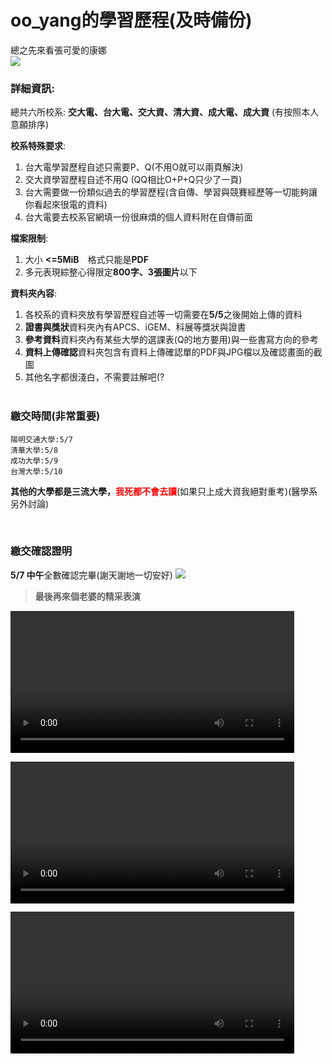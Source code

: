 # oo_yang的學習歷程(及時備份) #
總之先來看張可愛的康娜<br>
![](https://i.imgur.com/Si1EpgB.gif)

### 詳細資訊: ###

總共六所校系: **交大電、台大電、交大資、清大資、成大電、成大資**
(有按照本人意願排序)

**校系特殊要求**:
1. 台大電學習歷程自述只需要P、Q(不用O就可以兩頁解決)
3. 交大資學習歷程自述不用Q (QQ相比O+P+Q只少了一頁)
4. 台大需要做一份類似過去的學習歷程(含自傳、學習與競賽經歷等一切能夠讓你看起來很電的資料)
5. 台大電要去校系官網填一份很麻煩的個人資料附在自傳前面

**檔案限制**: 
1. 大小 **<=5MiB**　格式只能是**PDF**
2. 多元表現綜整心得限定**800字、3張圖片**以下

**資料夾內容**:
1. 各校系的資料夾放有學習歷程自述等一切需要在**5/5**之後開始上傳的資料
2. **證書與獎狀**資料夾內有APCS、iGEM、科展等獎狀與證書
3. **參考資料**資料夾內有某些大學的選課表(Q的地方要用)與一些書寫方向的參考
4. **資料上傳確認**資料夾包含有資料上傳確認單的PDF與JPG檔以及確認畫面的截圖
5. 其他名字都很淺白，不需要註解吧(?
<br><br>

### 繳交時間(非常重要) ###
    陽明交通大學:5/7
    清華大學:5/8
    成功大學:5/9
    台灣大學:5/10
<p><span style="font-weight:bold;">其他的大學都是三流大學，</span><span style="font-weight: bold;color: #FF0000;">我死都不會去讀</span>(如果只上成大資我絕對重考)(醫學系另外討論)</p><br>

### 繳交確認證明 ###
**5/7 中午**全數確認完畢(謝天謝地一切安好)
![](https://i.imgur.com/HRN2mkk.png)
<br>


> **最後再來個老婆的精采表演**

<video src="https://user-images.githubusercontent.com/52309935/166703870-30763144-17b3-4397-aaf2-3f01414712aa.mp4" width=90% controls>my waifu is so cute</video>

<video src="https://user-images.githubusercontent.com/52309935/166704379-75c24af2-f679-4ba5-a618-3831a459ae98.mp4" width=90% controls>my waifu is so cute</video>
    
<video src="https://user-images.githubusercontent.com/52309935/166704428-99b68819-5e33-48b0-bba4-b38c6b9de88c.mp4" width=90% controls>my waifu is so cute</video>

